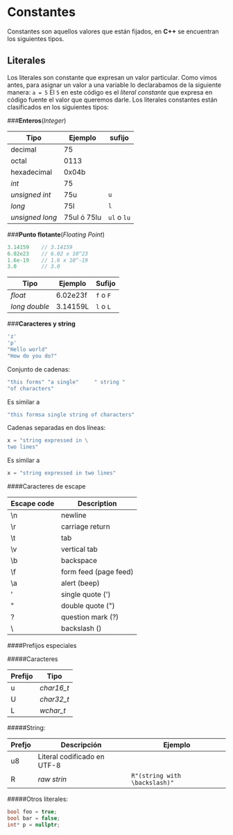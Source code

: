 Constantes
====

Constantes son aquellos valores que están fijados, en **C++** se encuentran los siguientes tipos.

Literales
----

Los literales son constante que expresan un valor particular. Como vimos antes, para asignar un valor a una variable lo declarabamos de la siguiente manera:
`a = 5`
El `5` en este código es el _literal constante_ que expresa en código fuente el valor que queremos darle. Los literales constantes están clasificados en los siguientes tipos:

###**Enteros**(_Integer_)
	
| Tipo | Ejemplo | sufijo |
|--------|--------|----|
|    decimal    |   75     ||
| octal | 0113 ||
| hexadecimal | 0x04b ||
| _int_ | 75 ||
| _unsigned int_  | 75u | `u`|
| _long_ | 75l | `l`|
| _unsigned long_ | 75ul ó 75lu | `ul` o `lu`|

###**Punto flotante**(_Floating Point_)

```cpp
3.14159    // 3.14159
6.02e23    // 6.02 x 10^23
1.6e-19    // 1.6 x 10^-19
3.0        // 3.0
```
    
| Tipo | Ejemplo | Sufijo |
|--------|--------|----|
|    _float_    |    6.02e23f    | `f` o `F` |
| _long double_ | 3.14159L | `l` o `L` |

###**Caracteres y string**

```cpp
'z'
'p'
"Hello world"
"How do you do?"
```
    
Conjunto de cadenas:

```cpp
"this forms" "a single"     " string "
"of characters"
```

Es similar a 
```cpp
"this formsa single string of characters"
```

Cadenas separadas en dos líneas:

```cpp
x = "string expressed in \
two lines"
```

Es similar a

```cpp
x = "string expressed in two lines"
```

####Caracteres de escape
    
| Escape code | Description |
| ---- | ----- |
| \n | newline |
| \r | carriage return |
| \t | tab |
| \v | vertical tab |
| \b | backspace |
| \f | form feed (page feed) |
| \a | alert (beep) |
| \' | single quote (') |
| \" | double quote (") |
| \? | question mark (?) |
| \\ | backslash (\) |
    
####Prefijos especiales

#####Caracteres

| Prefijo | Tipo | 
|--------|--------|
| u | _char16_t_ |
| U | _char32_t_ |
| L | _wchar_t_ |

#####String:

| Prefjo | Descripción | Ejemplo |
|--------|--------|-----|
| u8 | Literal codificado en UTF-8 |
| R | _raw strin_ | `R"(string with \backslash)"` |

#####Otros literales:

```cpp
bool foo = true;
bool bar = false;
int* p = nullptr;
```
